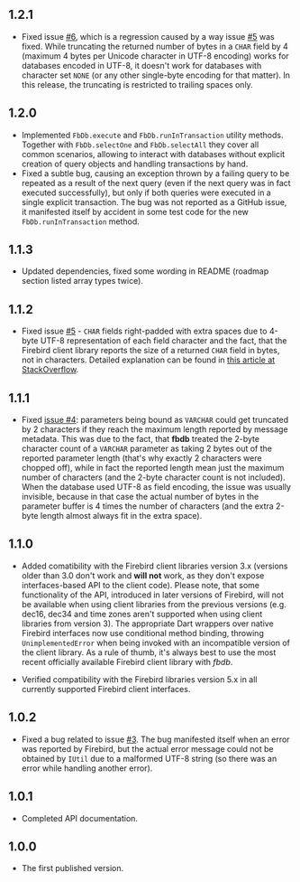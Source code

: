 ## 1.2.1

- Fixed issue [#6](https://github.com/hipercompl/fbdb/issues/6), which is a regression caused by a way issue [#5](https://github.com/hipercompl/fbdb/issues/5) was fixed. While truncating the returned number of bytes in a `CHAR` field by 4 (maximum 4 bytes per Unicode character in UTF-8 encoding) works for databases encoded in UTF-8, it doesn't work for databases with character set `NONE` (or any other single-byte encoding for that matter). In this release, the truncating is restricted to trailing spaces only.

## 1.2.0

- Implemented `FbDb.execute` and `FbDb.runInTransaction` utility methods. Together with `FbDb.selectOne` and `FbDb.selectAll` they cover all common scenarios, allowing to interact with databases without explicit creation of query objects and handling transactions by hand.
- Fixed a subtle bug, causing an exception thrown by a failing query to be repeated as a result of the next query (even if the next query was in fact executed successfully), but only if both queries were executed in a single explicit transaction. The bug was not reported as a GitHub issue, it manifested itself by accident in some test code for the new `FbDb.runInTransaction` method.

## 1.1.3

- Updated dependencies, fixed some wording in README (roadmap section listed array types twice).

## 1.1.2

- Fixed issue [#5](https://github.com/hipercompl/fbdb/issues/5) - `CHAR` fields right-padded with extra spaces due to 4-byte UTF-8 representation of each field character and the fact, that the Firebird client library reports the size of a returned `CHAR` field in bytes, not in characters. Detailed explanation can be found in [this article at StackOverflow](https://stackoverflow.com/questions/54657441/when-use-charset-parameter-pdo-fetchs-blank-spaces-in-fields#54672762).

## 1.1.1

- Fixed [issue #4](https://github.com/hipercompl/fbdb/issues/4): parameters being bound as `VARCHAR` could get truncated by 2 characters if they reach the maximum length reported by message metadata. This was due to the fact, that **fbdb** treated the 2-byte character count of a `VARCHAR` parameter as taking 2 bytes out of the reported parameter length (that's why exactly 2 characters were chopped off), while in fact the reported length mean just the maximum number of characters (and the 2-byte character count is not included). When the database used UTF-8 as field encoding, the issue was usually invisible, because in that case the actual number of bytes in the parameter buffer is 4 times the number of characters (and the extra 2-byte length almost always fit in the extra space).

## 1.1.0

- Added comatibility with the Firebird client libraries version 3.x (versions older than 3.0 don't work and **will not** work, as they don't expose interfaces-based API to the client code). Please note, that some functionality of the API, introduced in later versions of Firebird, will not be available when using client libraries from the previous versions (e.g. dec16, dec34 and time zones aren't supported when using client libraries from version 3). The appropriate Dart wrappers over native Firebird interfaces now use conditional method binding, throwing `UnimplementedError` when being invoked with an incompatible version of the client library. As a rule of thumb, it's always best to use the most recent officially available Firebird client library with *fbdb*.

- Verified compatibility with the Firebird libraries version 5.x in all currently supported Firebird client interfaces.

## 1.0.2

- Fixed a bug related to issue [#3](https://github.com/hipercompl/fbdb/issues/3). The bug manifested itself when an error was reported by Firebird, but the actual error message could not be obtained by `IUtil` due to a malformed UTF-8 string (so there was an error while handling another error).

## 1.0.1

- Completed API documentation.

## 1.0.0

- The first published version.
